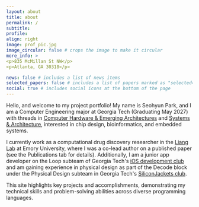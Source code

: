```yaml
---
layout: about
title: about
permalink: /
subtitle:
profile:
align: right
image: prof_pic.jpg
image_circular: false # crops the image to make it circular
more_info: >
<p>835 McMillan St NW</p>
<p>Atlanta, GA 30318</p>

news: false # includes a list of news items
selected_papers: false # includes a list of papers marked as "selected={true}"
social: true # includes social icons at the bottom of the page
---
```


Hello, and welcome to my project portfolio! My name is Seohyun Park, and I am a Computer Engineering major at Georgia Tech (Graduating May 2027) with threads in [Computer Hardware & Emerging Architectures](https://ece.gatech.edu/computing-hardware-emerging-architectures-thread) and [Systems & Architecture](https://www.cc.gatech.edu/academics/threads/systems-architecture), interested in chip design, bioinformatics, and embedded systems.

I currently work as a computational drug discovery researcher in the [Liang Lab](https://med.emory.edu/departments/biochemistry/research-labs/liang/index.html) at Emory University, where I was a co-lead author on a published paper (see the Publications tab for details). Additionally, I am a junior app developer on the Loop subteam of Georgia Tech's [iOS development club](https://gtios.club/) and am gaining experience in physical design as part of the Decode block under the Physical Design subteam in Georgia Tech's [SiliconJackets club](https://siliconjackets.gt/).

This site highlights key projects and accomplishments, demonstrating my technical skills and problem-solving abilities across diverse programming languages.
